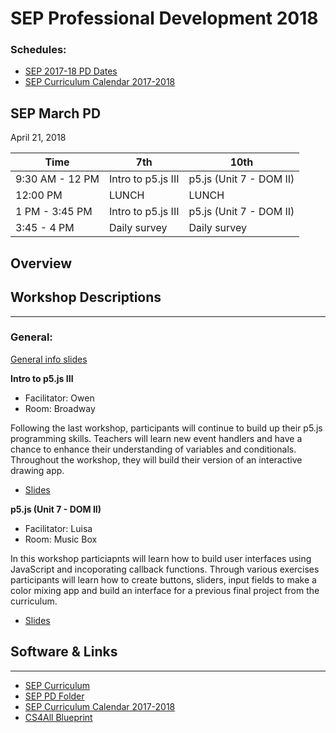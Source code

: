 # SEP Professional Development 2018

### Schedules:
* [SEP 2017-18 PD Dates](https://drive.google.com/open?id=0B3omYkYPfQ0yWXpHRlNla2NMM1U)
* [SEP Curriculum Calendar 2017-2018](https://drive.google.com/open?id=1tnvlHdIT_-7ACauHstNih9gdVIMJRoN4MNj_qMnnzM4)

## SEP March PD
April 21, 2018

| Time |  7th | 10th
| -----|-------| ------- |
9:30 AM - 12 PM | Intro to p5.js III | p5.js (Unit 7 - DOM II) 
12:00 PM |LUNCH|LUNCH|LUNCH
1 PM - 3:45 PM | Intro to p5.js III | p5.js (Unit 7 - DOM II)
3:45 - 4 PM | Daily survey |Daily survey

## Overview

## Workshop Descriptions
***
###  General:

[General info slides](https://tinyurl.com/sep-april-2018)

**Intro to p5.js III**
* Facilitator: Owen
* Room: Broadway

Following the last workshop, participants will continue to build up their p5.js programming skills. Teachers will learn new event handlers and have a chance to enhance their understanding of variables and conditionals. Throughout the workshop, they will build their version of an interactive drawing app.

* [Slides](https://docs.google.com/presentation/d/1fLfYXL0_QIhnSvhE9wvFBlIJGMzARmeVdj66moNhRnA/edit?usp=sharing)

**p5.js (Unit 7 - DOM II)**
* Facilitator: Luisa
* Room: Music Box

In this workshop particiapnts will learn how to build user interfaces using JavaScript and incoporating callback functions. Through various exercises participants will learn how to create buttons, sliders, input fields to make a color mixing app and build an interface for a previous final project from the curriculum.

* [Slides](https://tinyurl.com/p5dom2)

## <a name="links">Software & Links</a>
***

*   [SEP Curriculum](https://drive.google.com/open?id=0B8D2ft9M8qQCamQwZGpJMEU2TEk)
* [SEP PD Folder](https://drive.google.com/open?id=0B8D2ft9M8qQCYXY2V3VndWNob0E)
*   [SEP Curriculum Calendar 2017-2018](https://drive.google.com/open?id=1tnvlHdIT_-7ACauHstNih9gdVIMJRoN4MNj_qMnnzM4)
*   [CS4All Blueprint](http://blueprint.cs4all.nyc/)

